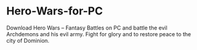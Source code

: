 # Hero-Wars-for-PC
Download Hero Wars – Fantasy Battles on PC and battle the evil Archdemons and his evil army. Fight for glory and to restore peace to the city of Dominion.
